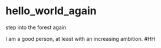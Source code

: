 # hello_world_again
step into the forest again

I am a good person, at least with an increasing ambition.
#HH
